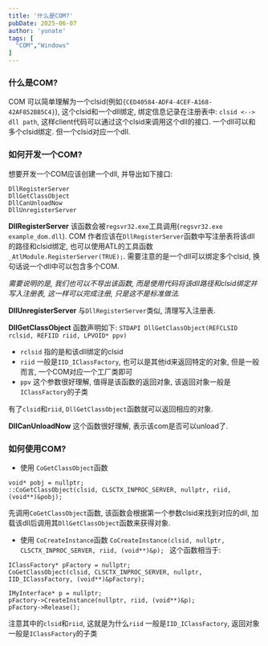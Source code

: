 ```yaml
---
title: '什么是COM?'
pubDate: 2025-06-07
author: 'yunate'
tags: [
  "COM","Windows"
]
---
```

### 什么是COM?
COM 可以简单理解为一个clsid(例如`{CED40584-ADF4-4CEF-A168-42AF852BB5C4}`), 这个clsid和一个dll绑定, 绑定信息记录在注册表中: `clsid <--> dll path`, 这样client代码可以通过这个clsid来调用这个dll的接口.
一个dll可以和多个clsid绑定. 但一个clsid对应一个dll.

### 如何开发一个COM?
想要开发一个COM应该创建一个dll, 并导出如下接口:
```
DllRegisterServer
DllGetClassObject
DllCanUnloadNow
DllUnregisterServer
```

**DllRegisterServer**
该函数会被`regsvr32.exe`工具调用(`regsvr32.exe example_dom.dll`). COM 作者应该在`DllRegisterServer`函数中写注册表将该dll的路径和clsid绑定, 也可以使用ATL的工具函数`_AtlModule.RegisterServer(TRUE);`. 需要注意的是一个dll可以绑定多个clsid, 换句话说一个dll中可以包含多个COM.

*需要说明的是, 我们也可以不导出该函数, 而是使用代码将该dll路径和clsid绑定并写入注册表, 这一样可以完成注册, 只是这不是标准做法.*

**DllUnregisterServer**
与`DllRegisterServer`类似, 清理写入注册表.

**DllGetClassObject**
函数声明如下:
`STDAPI DllGetClassObject(REFCLSID rclsid, REFIID riid, LPVOID* ppv)`
- `rclsid` 指的是和该dll绑定的clsid
- `riid` 一般是`IID_IClassFactory`, 也可以是其他id来返回特定的对象, 但是一般而言, 一个COM对应一个工厂类即可
- `ppv` 这个参数很好理解, 值得是该函数的返回对象, 该返回对象一般是`IClassFactory`的子类
  
有了`clsid`和`riid`, `DllGetClassObject`函数就可以返回相应的对象.

**DllCanUnloadNow**
这个函数很好理解, 表示该com是否可以unload了.

### 如何使用COM?
- 使用 `CoGetClassObject`函数
```
void* pobj = nullptr;
::CoGetClassObject(clsid, CLSCTX_INPROC_SERVER, nullptr, riid, (void**)&pobj);
```
先调用`CoGetClassObject`函数, 该函数会根据第一个参数clsid来找到对应的dll, 加载该dll后调用其`DllGetClassObject`函数来获得对象.

- 使用 `CoCreateInstance`函数
`CoCreateInstance(clsid, nullptr, CLSCTX_INPROC_SERVER, riid, (void**)&p);
`
这个函数相当于:
```
IClassFactory* pFactory = nullptr;
CoGetClassObject(clsid, CLSCTX_INPROC_SERVER, nullptr, IID_IClassFactory, (void**)&pFactory);

IMyInterface* p = nullptr;
pFactory->CreateInstance(nullptr, riid, (void**)&p);
pFactory->Release();

```
注意其中的`clsid`和`riid`, 这就是为什么`riid` 一般是`IID_IClassFactory`, 返回对象一般是`IClassFactory`的子类
